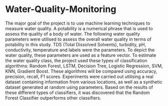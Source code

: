# Water-Quality-Monitoring
The major goal of the project is to use machine learning techniques to measure water
quality. A potability is a numerical phrase that is used to assess the quality of a body of water.
The following water quality parameters were utilised to assess the overall water quality in
terms of potability in this study. TDS (Total Dissolved Solvents), turbidity, pH, conductivity,
temperature and labels were the parameters. To depict the water quality, these parameters are
used as a feature vector. To estimate the water quality class, the project used these types of
classification algorithms: Random Forest, LSTM, Decision Tree, Logistic Regression, SVM,
KNN, Gradient Boost. These algorithms will be compared using accuracy, precision, recall,
F1 scores. Experiments were carried out utilising a real dataset containing information from
various locations, as well as a synthetic dataset generated at random using parameters. Based
on the results of these different types of classifiers, it was discovered that the Random Forest
Classifier outperforms other classifiers.

